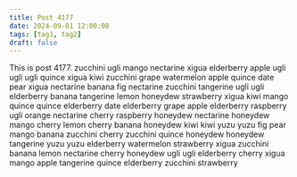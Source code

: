 ```yaml
---
title: Post 4177
date: 2024-09-01 12:00:00
tags: [tag1, tag2]
draft: false
---
```

This is post 4177.
zucchini
ugli
mango
nectarine
xigua
elderberry
apple
ugli
ugli
ugli
quince
xigua
kiwi
zucchini
grape
watermelon
apple
quince
date
pear
xigua
nectarine
banana
fig
nectarine
zucchini
tangerine
ugli
ugli
elderberry
banana
tangerine
lemon
honeydew
strawberry
xigua
kiwi
mango
quince
quince
elderberry
date
elderberry
grape
apple
elderberry
raspberry
ugli
orange
nectarine
cherry
raspberry
honeydew
nectarine
honeydew
mango
cherry
lemon
cherry
banana
honeydew
kiwi
kiwi
yuzu
yuzu
fig
pear
mango
banana
zucchini
cherry
zucchini
quince
honeydew
honeydew
tangerine
yuzu
yuzu
elderberry
watermelon
strawberry
xigua
zucchini
banana
lemon
nectarine
cherry
honeydew
ugli
ugli
elderberry
cherry
xigua
mango
apple
tangerine
quince
elderberry
zucchini
strawberry
